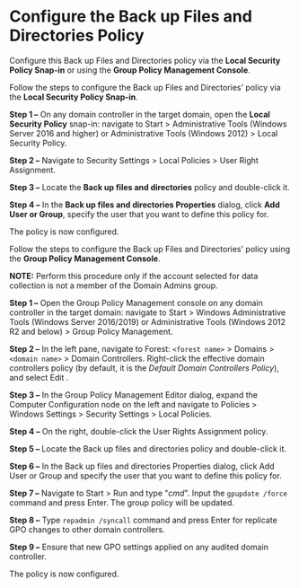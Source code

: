 # Configure the Back up Files and Directories Policy

Configure this Back up Files and Directories policy via the __Local Security Policy Snap-in__ or using the __Group Policy Management Console__.

Follow the steps to configure the Back up Files and Directories' policy via the __Local Security Policy Snap-in__.

__Step 1 –__ On any domain controller in the target domain, open the __Local Security Policy__ snap-in: navigate to Start > Administrative Tools (Windows Server 2016 and higher) or Administrative Tools (Windows 2012) > Local Security Policy.

__Step 2 –__ Navigate to Security Settings > Local Policies > User Right Assignment.

__Step 3 –__ Locate the __Back up files and directories__ policy and double-click it.

__Step 4 –__ In the __Back up files and directories Properties__ dialog, click __Add User or Group__, specify the user that you want to define this policy for.

The policy is now configured.

Follow the steps to configure the Back up Files and Directories' policy using the __Group Policy Management Console__.

__NOTE:__ Perform this procedure only if the account selected for data collection is not a member of the Domain Admins group.

__Step 1 –__ Open the Group Policy Management console on any domain controller in the target domain: navigate to Start > Windows Administrative Tools (Windows Server 2016/2019) or Administrative Tools (Windows 2012 R2 and below) > Group Policy Management.

__Step 2 –__ In the left pane, navigate to Forest: `<forest name>` > Domains > `<domain name>` > Domain Controllers. Right-click the effective domain controllers policy (by default, it is the _Default Domain Controllers Policy_), and select Edit .

__Step 3 –__ In the Group Policy Management Editor dialog, expand the Computer Configuration node on the left and navigate to Policies > Windows Settings > Security Settings > Local Policies.

__Step 4 –__ On the right, double-click the User Rights Assignment policy.

__Step 5 –__ Locate the Back up files and directories policy and double-click it.

__Step 6 –__ In the Back up files and directories Properties dialog, click Add User or Group and specify the user that you want to define this policy for.

__Step 7 –__ Navigate to Start > Run and type "_cmd_". Input the ```gpupdate /force``` command and press Enter. The group policy will be updated.

__Step 8 –__ Type ```repadmin /syncall``` command and press Enter for replicate GPO changes to other domain controllers.

__Step 9 –__ Ensure that new GPO settings applied on any audited domain controller.

The policy is now configured.
